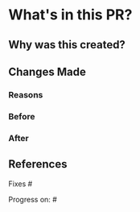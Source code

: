 # What's in this PR?

## Why was this created?

## Changes Made

### Reasons

### Before

### After

## References
Fixes #

Progress on: #
